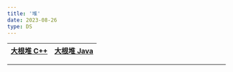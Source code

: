 ```yaml
---
title: '堆'
date: 2023-08-26
type: DS
---
```


| [大根堆 C++](https://github.com/ZhengKe996/DS/blob/main/src/heap/heap.cpp) | [大根堆 Java](https://github.com/ZhengKe996/DS/blob/main/src/heap/heap.java) |
| :------------------------------------------------------------------------: | :--------------------------------------------------------------------------: |

<hr/>
<ListPosts type="Heap"/>
